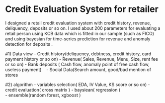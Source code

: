 # Credit Evaluation System for retailer

I designed a retail credit evaluation system with credit history, revenue, deliquency, deposits or so on.
I used about 200 parameters for evaluating a retail person using KCB data which is fitted in our sample (such as FICO) 
and using bayesian for time-series prediction for revenue and anomaly detection for deposits .
  
  #1) Data view
    - Credit history(deliquency, debtness, credit history, card payment history or so on)
    - Revenue( Sales, Revenue, Menu, Size, rent fee or so on)
    - Bank deposits ( Cash flow, anomaly point of free cash flow, useless payment)
    - Social Data(Search amount, good/bad mention of stores
    
  #2) algorithm
    - variables selection( EDA, IV Value, KS score or so on)
    - credit evaluation( cross matrix )
    - baysiean( regression )  
    - ensemble(random forest, xgboost ) 
    

